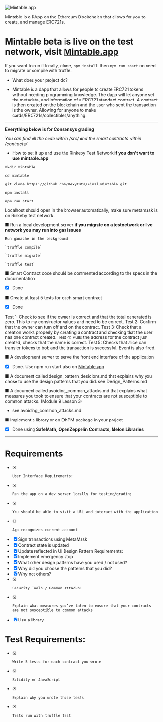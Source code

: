 ![Mintable.app](https://github.com/VexyCats/final2/blob/master/src/images/mintable.jpg?raw=true)

Mintable is a DApp on the Ethereum Blockchaian that allows for you to create, and manage ERC721s.


# Mintable beta is live on the test network, visit [Mintable.app](http://mintable.app)
If you want to run it locally, clone, `npm install`, then `npm run start` no need to migrate or compile with truffle.

-  	What does your project do?

  - Mintable is a dapp that allows for people to create ERC721 tokens without needing programming knowledge. The dapp will let anyone set the metadata, and information of a ERC721 standard contract. A contract is then created on the blockchain and the user who sent the transaction is the owner. Allowing for anyone to make cards/ERC721s/collectibles/anything.
  
  
  
  ---
  
  
  **Everything below is for Consensys grading**
  
  *You can find all the code within /src/ and the smart contracts within /contracts/*
  
  
-  	How to set it up and use the Rinkeby Test Network **if you don't want to use mintable.app**

  `mkdir mintable`
  
  `cd mintable`
  
  `git clone https://github.com/VexyCats/Final_Mintable.git`
  
  `npm install`
   
  `npm run start`
  
  Localhost should open in the browser automatically, make sure metamask is on Rinkeby test network. 
  
  
■  	Run a local development server **if you migrate on a testnetwork or live network you may run into gas issues**

    Run ganache in the background
    
    `truffle compile`
    
    `truffle migrate`
    
    `truffle test`
     
■   	Smart Contract code should be commented according to the specs in the documentation

  - [X] Done
    

 
■  	Create at least 5 tests for each smart contract

  - [X] Done
  
Test 1: Check to see if the owner is correct and that the total generated is zero. This to my constructor values and need to be correct.
Test 2: Confirm that the owner can turn off and on the contract. 
Test 3: Check that a creation works properly by creating a contract and checking that the user has one contract created.
Test 4: Pulls the address for the contract just created, checks that the name is correct. 
Test 5: Checks that alice can transfer tokens to bob and the transaction is successful. Event is also fired. 

 
■  	A development server to serve the front end interface of the application
  - [X] Done. Use npm run start also on [Mintable.app](http://mintable.app)
 
■   	A document called design_pattern_desicions.md that explains why you chose to use the design patterns that you did.
  see Design_Patterns.md


■  	A document called avoiding_common_attacks.md that explains what measures you took to ensure that your contracts are not susceptible to common attacks. (Module 9 Lesson 3)

  - see avoiding_common_attacks.md


 
■   	Implement a library or an EthPM package in your project

  - [X] Done using **SafeMath, OpenZeppelin Contracts, Melon Libraries**


  


---



 
# Requirements
  - [X] 	User Interface Requirements:
  - [X] 	Run the app on a dev server locally for testing/grading
  - [X] 	You should be able to visit a URL and interact with the application
  - [X] 	App recognizes current account
  - [X]	Sign transactions using MetaMask
  - [X] Contract state is updated
  - [X]	Update reflected in UI
  Design Pattern Requirements:
  - [X]	Implement emergency stop
  - [X] What other design patterns have you used / not used?
  - [X]	Why did you choose the patterns that you did?
  - [X]	Why not others? 
  - [X] 	Security Tools / Common Attacks:
  - [X] 	Explain what measures you’ve taken to ensure that your contracts are not susceptible to common attacks
  - [X]	  Use a library
# Test Requirements:
  - [X]  	Write 5 tests for each contract you wrote
  - [X]  	Solidity or JavaScript
  - [X] 	Explain why you wrote those tests
  - [X] 	Tests run with truffle test
 





